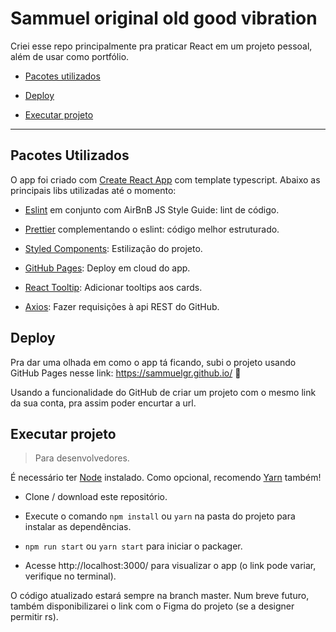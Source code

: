 # Sammuel original old good vibration

Criei esse repo principalmente pra praticar React em um projeto pessoal, além de usar como portfólio.

- [Pacotes utilizados](#pacotes-utilizados)

- [Deploy](#deploy)

- [Executar projeto](#executar-projeto)

---

## Pacotes Utilizados

O app foi criado com [Create React App](https://pt-br.reactjs.org/docs/create-a-new-react-app.html) com template typescript. Abaixo as principais libs utilizadas até o momento:

- [Eslint](https://eslint.org) em conjunto com AirBnB JS Style Guide: lint de código.

- [Prettier](https://prettier.io/) complementando o eslint: código melhor estruturado.

- [Styled Components](https://styled-components.com/): Estilização do projeto.

- [GitHub Pages](https://pages.github.com/): Deploy em cloud do app.

- [React Tooltip](https://www.npmjs.com/package/react-tooltip): Adicionar tooltips aos cards.

- [Axios](https://www.npmjs.com/package/react-tooltip): Fazer requisições à api REST do GitHub.

## Deploy

Pra dar uma olhada em como o app tá ficando, subi o projeto usando GitHub Pages nesse link: https://sammuelgr.github.io/ 👀

Usando a funcionalidade do GitHub de criar um projeto com o mesmo link da sua conta, pra assim poder encurtar a url.

## Executar projeto

> Para desenvolvedores.

É necessário ter [Node](https://nodejs.org/en/) instalado. Como opcional, recomendo [Yarn](https://yarnpkg.com/) também!

- Clone / download este repositório.

- Execute o comando `npm install` ou `yarn` na pasta do projeto para instalar as dependências.

- `npm run start` ou `yarn start` para iniciar o packager.

- Acesse http://localhost:3000/ para visualizar o app (o link pode variar, verifique no terminal).

O código atualizado estará sempre na branch master. Num breve futuro, também disponibilizarei o link com o Figma do projeto (se a designer permitir rs).
